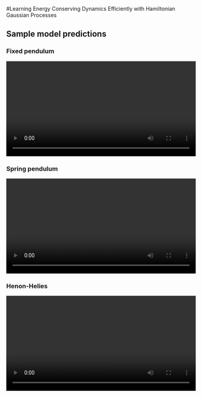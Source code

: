 #Learning Energy Conserving Dynamics Efficiently with Hamiltonian Gaussian Processes

## Sample model predictions

### Fixed pendulum
<p align="center">
<video width="100%" controls>
  <source src="FP_animation_r1.mp4" type="video/mp4">
  Your browser does not support the video tag. Download the video <a href="FP_animation_r1.mp4">here</a>.
</video>
</p>

### Spring pendulum
<p align="center">
<video width="100%" controls>
  <source src="SP_animation_r1.mp4" type="video/mp4">
  Your browser does not support the video tag. Download the video <a href="SP_animation_r1.mp4">here</a>.
</video>
</p>

### Henon-Helies 
<p align="center">
<video width="100%" controls>
  <source src="HH_animation_r1.mp4" type="video/mp4">
  Your browser does not support the video tag. Download the video <a href="HH_animation_r1.mp4">here</a>.
</video>
</p>
